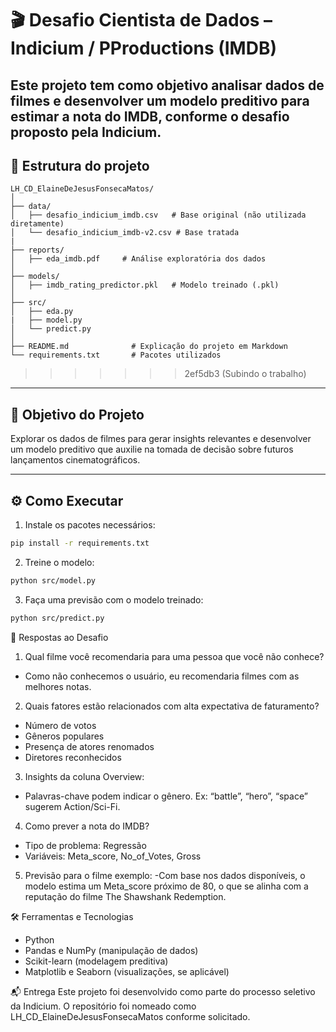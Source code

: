 
# 🎬 Desafio Cientista de Dados – Indicium / PProductions (IMDB)

Este projeto tem como objetivo analisar dados de filmes e desenvolver um modelo preditivo para estimar a nota do IMDB, conforme o desafio proposto pela Indicium.
---

## 📂 Estrutura do projeto

```
LH_CD_ElaineDeJesusFonsecaMatos/
│
├── data/                  
│   ├── desafio_indicium_imdb.csv   # Base original (não utilizada diretamente)
│   └── desafio_indicium_imdb-v2.csv # Base tratada
|
├── reports/              
│   ├── eda_imdb.pdf     # Análise exploratória dos dados
│
├── models/             
│   ├── imdb_rating_predictor.pkl   # Modelo treinado (.pkl)
│
├── src/              
│   ├── eda.py
|   ├── model.py
│   └── predict.py
│
├── README.md              # Explicação do projeto em Markdown
└── requirements.txt       # Pacotes utilizados
```

>>>>>>> 2ef5db3 (Subindo o trabalho)

---

## 🎯 Objetivo do Projeto

Explorar os dados de filmes para gerar insights relevantes e desenvolver um modelo preditivo que auxilie na tomada de decisão sobre futuros lançamentos cinematográficos.

---

## ⚙️ Como Executar

1. Instale os pacotes necessários:
```bash
pip install -r requirements.txt
```
2. Treine o modelo:
```bash
python src/model.py
```
3. Faça uma previsão com o modelo treinado:
```bash
python src/predict.py
```

🧠 Respostas ao Desafio

1. Qual filme você recomendaria para uma pessoa que você não conhece? 
- Como não conhecemos o usuário, eu recomendaria filmes com as melhores notas.

2. Quais fatores estão relacionados com alta expectativa de faturamento?
- Número de votos
- Gêneros populares
- Presença de atores renomados
- Diretores reconhecidos

3. Insights da coluna Overview: 
- Palavras-chave podem indicar o gênero. Ex: “battle”, “hero”, “space” sugerem Action/Sci-Fi.

4. Como prever a nota do IMDB?
- Tipo de problema: Regressão
- Variáveis: Meta_score, No_of_Votes, Gross

5. Previsão para o filme exemplo: 
-Com base nos dados disponíveis, o modelo estima um Meta_score próximo de 80, o que se alinha com a reputação do filme The Shawshank Redemption.

🛠️ Ferramentas e Tecnologias
- Python
- Pandas e NumPy (manipulação de dados)
- Scikit-learn (modelagem preditiva)
- Matplotlib e Seaborn (visualizações, se aplicável)

📬 Entrega
Este projeto foi desenvolvido como parte do processo seletivo da Indicium. O repositório foi nomeado como LH_CD_ElaineDeJesusFonsecaMatos conforme solicitado.
